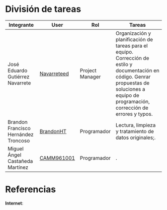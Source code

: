 # División de tareas 
Integrante|User|Rol|Tareas
---|---|---|---
José Eduardo Gutiérrez Navarrete | [Navarreteed](https://github.com/Navarreteed) |Project Manager | Organización y planificación de tareas para el equipo. Corrección de estilo y documentación en código. Genrar propuestas de soluciones a equipo de programación, corrección de errores y typos. 
Brandon Francisco Hernández Troncoso | [BrandonHT](https://github.com/BrandonHT) | Programador | Lectura, limpieza y tratamiento de datos originales;. 
Miguel Ángel Castañeda Martínez | [CAMM961001](https://github.com/CAMM961001) |Programador |. 

# Referencias
**Internet**:

